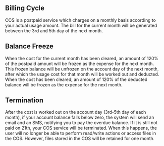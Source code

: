## Billing Cycle

COS is a postpaid service which charges on a monthly basis according to your actual usage amount. The bill for the current month will be generated between the 3rd and 5th day of the next month.

## Balance Freeze

When the cost for the current month has been cleared, an amount of 120% of the postpaid amount will be frozen as the expense for the next month. This frozen balance will be unfrozen on the account day of the next month, after which the usage cost for that month will be worked out and deducted. When the cost has been cleared, an amount of 120% of the deducted balance will be frozen as the expense for the next month.

## Termination

After the cost is worked out on the account day (3rd-5th day of each month), if your account balance falls below zero, the system will send an email and an SMS, notifying you to pay the overdue balance. If it is still not paid on 21th, your COS service will be terminated. When this happens, the user will no longer be able to perform read/write actions or access files in the COS. However, files stored in the COS will be retained for one month.
